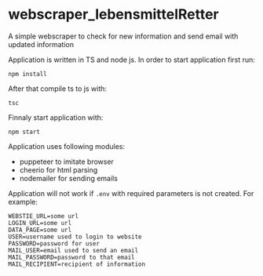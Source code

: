 # webscraper_lebensmittelRetter
A simple webscraper to check for new information and send email with updated information

Application is written in TS and node js. In order to start application first run:

`npm install`

After that compile ts to js with:

`tsc`

Finnaly start application with:

`npm start`

Application uses following modules:

* puppeteer to imitate browser
* cheerio for html parsing 
* nodemailer for sending emails

Application will not work if `.env` with required parameters is not created.
For example:
```
WEBSTIE_URL=some url
LOGIN_URL=some url
DATA_PAGE=some url
USER=username used to login to website
PASSWORD=password for user
MAIL_USER=email used to send an email
MAIL_PASSWORD=password to that email
MAIL_RECIPIENT=recipient of information
```
